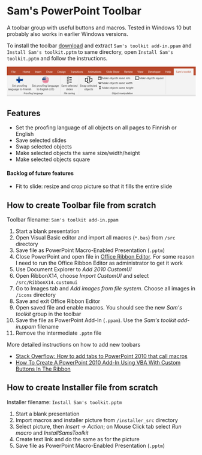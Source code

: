 # Sam's PowerPoint Toolbar
A toolbar group with useful buttons and macros. Tested in Windows 10 but probably also works in earlier Windows versions.

To install the toolbar [download](https://github.com/samuliasmala/Sams-PowerPoint-Toolbar/raw/master/Sams-PowerPoint-Toolbar.zip) and extract `Sam's toolkit add-in.ppam` and  `Install Sam's toolkit.pptm` to same directory, open `Install Sam's toolkit.pptm` and follow the instructions.

![Toolbar screenshot](https://github.com/samuliasmala/Sams-PowerPoint-Toolbar/raw/master/toolbar-screenshot.png "Toolbar screenshot")

## Features
- Set the proofing language of all objects on all pages to Finnish or English
- Save selected slides
- Swap selected objects
- Make selected objects the same size/width/height
- Make selected objects square

#### Backlog of future features
- Fit to slide: resize and crop picture so that it fills the entire slide

## How to create Toolbar file from scratch
Toolbar filename: `Sam's toolkit add-in.ppam`

1. Start a blank presentation
2. Open Visual Basic editor and import all macros (`*.bas`) from `/src` directory
3. Save file as PowerPoint Macro-Enabled Presentation (`.pptm`)
4. Close PowerPoint and open file in [Office Ribbon Editor](http://www.majorgeeks.com/files/details/office_ribbon_editor.html). For some reason I need to run the Office Ribbon Editor as administrator to get it work
5. Use Document Explorer to *Add 2010 CustomUI*
6. Open RibbonX14, choose *Import CustomUI* and select `/src/RibbonX14.customui`
7. Go to Images tab and *Add images from file system*. Choose all images in `/icons` directory
8. Save and exit Office Ribbon Editor
9. Open saved file and enable macros. You should see the new *Sam's toolkit* group in the toolbar
10. Save the file as PowerPoint Add-In (`.ppam`). Use the *Sam's toolkit add-in.ppam* filename
11. Remove the intermediate `.pptm` file

More detailed instructions on how to add new toobars
* [Stack Overflow: How to add tabs to PowerPoint 2010 that call macros](http://stackoverflow.com/questions/3867400/how-to-add-tabs-to-powerpoint-2010-that-call-macros/3878978#3878978) 
* [How To Create A PowerPoint 2010 Add-In Using VBA With Custom Buttons In The Ribbon](http://www.free-power-point-templates.com/articles/create-powerpoint-2010-add-in-with-vba-custom-buttons-ribbon/)

## How to create Installer file from scratch
Installer filename: `Install Sam's toolkit.pptm`

1. Start a blank presentation
2. Import macros and installer picture from `/installer_src` directory
3. Select picture, then *Insert -> Action*; on Mouse Click tab select *Run macro* and *InstallSamsToolkit*
4. Create text link and do the same as for the picture
5. Save file as PowerPoint Macro-Enabled Presentation (`.pptm`)
